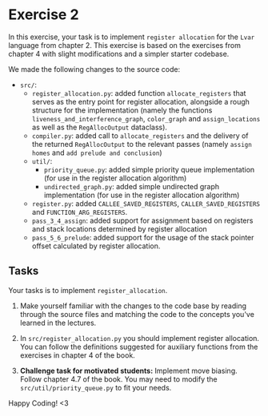 # Exercise 2

In this exercise, your task is to implement `register allocation` for
the `Lvar` language from chapter 2. This exercise
is based on the exercises from chapter 4 with slight modifications and
a simpler starter codebase.

We made the following changes to the source code:
    
- `src/`:   
    - `register_allocation.py`: added function `allocate_registers` that serves as the entry point for register allocation, alongside a rough structure for the implementation (namely the functions `liveness_and_interference_graph`, `color_graph` and `assign_locations` as well as the `RegAllocOutput` dataclass).
    - `compiler.py`: added call to `allocate_registers` and the delivery of the returned `RegAllocOutput` to the relevant passes (namely `assign homes` and `add prelude and conclusion`)
    - `util/`:
        - `priority_queue.py`: added simple priority queue implementation (for use in the register allocation algorithm)
        - `undirected_graph.py`: added simple undirected graph implementation (for use in the register allocation algorithm)
    - `register.py`: added `CALLEE_SAVED_REGISTERS`, `CALLER_SAVED_REGISTERS` and `FUNCTION_ARG_REGISTERS`.
    - `pass_3_4_assign`: added support for assignment based on registers and stack locations determined by register allocation
    - `pass_5_6_prelude`: added support for the usage of the stack pointer offset calculated by register allocation.

## Tasks

Your tasks is to implement `register_allocation`.

1.  Make yourself familiar with the changes to the code base by reading
    through the source files and matching the code to the concepts
    you've learned in the lectures. 

2.  In `src/register_allocation.py` you should implement register allocation. 
    You can follow the definitions suggested for auxiliary functions from the exercises in chapter 4 of the book.

4.  **Challenge task for motivated students:**  Implement move biasing. Follow chapter 4.7 of the book.
    You may need to modify the `src/util/priority_queue.py` to fit your needs. 

Happy Coding! <3
